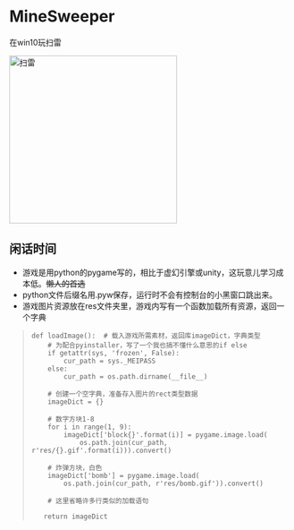 # MineSweeper
在win10玩扫雷

<img src="https://timgsa.baidu.com/timg?image&quality=80&size=b9999_10000&sec=1592669172087&di=850fbbaced39678785b5acdf3ea2e8f4&imgtype=0&src=http%3A%2F%2Fpic.baike.soso.com%2Fp%2F20131221%2F20131221060140-2027942049.jpg" width=300 alt="扫雷">

## 闲话时间
* 游戏是用python的pygame写的，相比于虚幻引擎或unity，这玩意儿学习成本低。~~懒人的首选~~
* python文件后缀名用.pyw保存，运行时不会有控制台的小黑窗口跳出来。
* 游戏图片资源放在res文件夹里，游戏内写有一个函数加载所有资源，返回一个字典
> ```
> def loadImage():  # 载入游戏所需素材，返回库imageDict，字典类型
>     # 为配合pyinstaller，写了一个我也搞不懂什么意思的if else
>     if getattr(sys, 'frozen', False):
>         cur_path = sys._MEIPASS
>     else:
>         cur_path = os.path.dirname(__file__)
> 
>     # 创建一个空字典，准备存入图片的rect类型数据
>     imageDict = {}
> 
>     # 数字方块1-8
>     for i in range(1, 9):
>         imageDict['block{}'.format(i)] = pygame.image.load(
>             os.path.join(cur_path, r'res/{}.gif'.format(i))).convert()
> 
>     # 炸弹方块，白色
>     imageDict['bomb'] = pygame.image.load(
>         os.path.join(cur_path, r'res/bomb.gif')).convert()
> 
>     # 这里省略许多行类似的加载语句
>    
>    return imageDict   
> ```
